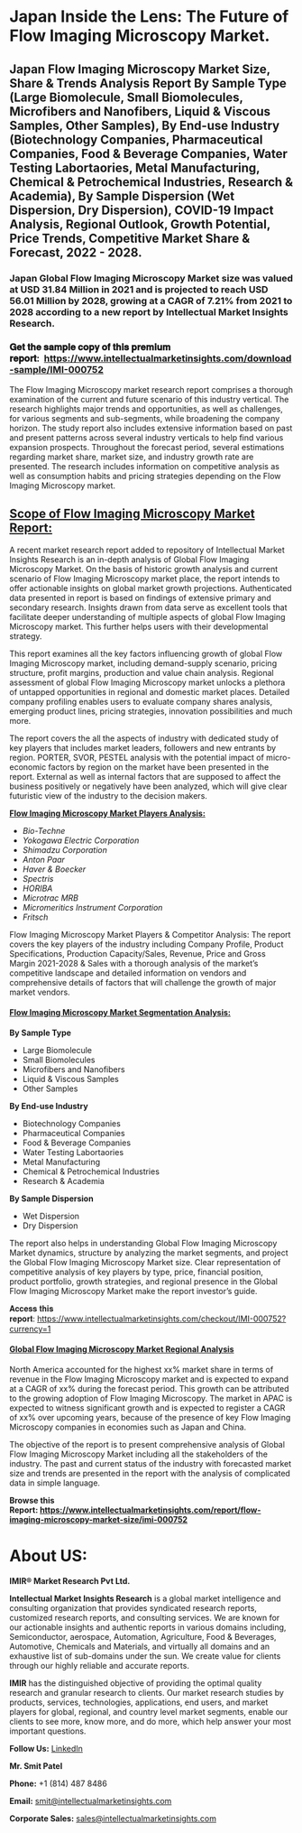 <h1><strong>Japan Inside the Lens: The Future of Flow Imaging Microscopy Marke</strong>t.</h1>
<h2>Japan Flow Imaging Microscopy Market Size, Share &amp; Trends Analysis Report By Sample Type (Large Biomolecule, Small Biomolecules, Microfibers and Nanofibers, Liquid &amp; Viscous Samples, Other Samples), By End-use Industry (Biotechnology Companies, Pharmaceutical Companies, Food &amp; Beverage Companies, Water Testing Labortaories, Metal Manufacturing, Chemical &amp; Petrochemical Industries, Research &amp; Academia), By Sample Dispersion (Wet Dispersion, Dry Dispersion), COVID-19 Impact Analysis, Regional Outlook, Growth Potential, Price Trends, Competitive Market Share &amp; Forecast, 2022 - 2028.</h2>
<h3>Japan Global Flow Imaging Microscopy Market size was valued at&nbsp;<strong>USD 31.84 Million in 2021</strong>&nbsp;and is projected to reach&nbsp;<strong>USD 56.01 Million by 2028</strong>, growing at a CAGR of&nbsp;<strong>7.21%</strong>&nbsp;from 2021 to 2028 according to a new report by Intellectual Market Insights Research.</h3>
<h3>𝐆𝐞𝐭 𝐭𝐡𝐞 𝐬𝐚𝐦𝐩𝐥𝐞 𝐜𝐨𝐩𝐲 𝐨𝐟 𝐭𝐡𝐢𝐬 𝐩𝐫𝐞𝐦𝐢𝐮𝐦 𝐫𝐞𝐩𝐨𝐫𝐭:&nbsp;&nbsp;<a href="https://www.intellectualmarketinsights.com/download-sample/IMI-000752">https://www.intellectualmarketinsights.com/download-sample/IMI-000752</a>&nbsp;</h3>
<p>The Flow Imaging Microscopy market research report comprises a thorough examination of the current and future scenario of this industry vertical. The research highlights major trends and opportunities, as well as challenges, for various segments and sub-segments, while broadening the company horizon. The study report also includes extensive information based on past and present patterns across several industry verticals to help find various expansion prospects. Throughout the forecast period, several estimations regarding market share, market size, and industry growth rate are presented. The research includes information on competitive analysis as well as consumption habits and pricing strategies depending on the Flow Imaging Microscopy market.</p>
<h2><u>Scope of Flow Imaging Microscopy Market Report:</u></h2>
<p>A recent market research report added to repository of Intellectual Market Insights Research is an in-depth analysis of Global Flow Imaging Microscopy Market. On the basis of historic growth analysis and current scenario of Flow Imaging Microscopy market place, the report intends to offer actionable insights on global market growth projections. Authenticated data presented in report is based on findings of extensive primary and secondary research. Insights drawn from data serve as excellent tools that facilitate deeper understanding of multiple aspects of global Flow Imaging Microscopy market. This further helps users with their developmental strategy.</p>
<p>This report examines all the key factors influencing growth of global Flow Imaging Microscopy market, including demand-supply scenario, pricing structure, profit margins, production and value chain analysis. Regional assessment of global Flow Imaging Microscopy market unlocks a plethora of untapped opportunities in regional and domestic market places. Detailed company profiling enables users to evaluate company shares analysis, emerging product lines, pricing strategies, innovation possibilities and much more.</p>
<p>The report covers the all the aspects of industry with dedicated study of key players that includes market leaders, followers and new entrants by region. PORTER, SVOR, PESTEL analysis with the potential impact of micro-economic factors by region on the market have been presented in the report. External as well as internal factors that are supposed to affect the business positively or negatively have been analyzed, which will give clear futuristic view of the industry to the decision makers.</p>
<p><strong><u>Flow Imaging Microscopy Market Players Analysis:</u></strong></p>
<ul>
<li><em>Bio-Techne</em></li>
<li><em>Yokogawa Electric Corporation</em></li>
<li><em>Shimadzu Corporation</em></li>
<li><em>Anton Paar</em></li>
<li><em>Haver &amp; Boecker</em></li>
<li><em>Spectris</em></li>
<li><em>HORIBA</em></li>
<li><em>Microtrac MRB</em></li>
<li><em>Micromeritics Instrument Corporation</em></li>
<li><em>Fritsch</em></li>
</ul>
<p>Flow Imaging Microscopy Market Players &amp; Competitor Analysis: The report covers the key players of the industry including Company Profile, Product Specifications, Production Capacity/Sales, Revenue, Price and Gross Margin 2021-2028 &amp; Sales with a thorough analysis of the market&rsquo;s competitive landscape and detailed information on vendors and comprehensive details of factors that will challenge the growth of major market vendors.</p>
<h4><strong><u>Flow Imaging Microscopy Market Segmentation Analysis:</u></strong></h4>
<p><strong>By Sample Type</strong></p>
<ul>
<li>Large Biomolecule</li>
<li>Small Biomolecules</li>
<li>Microfibers and Nanofibers</li>
<li>Liquid &amp; Viscous Samples</li>
<li>Other Samples</li>
</ul>
<p><strong>By End-use Industry</strong></p>
<ul>
<li>Biotechnology Companies</li>
<li>Pharmaceutical Companies</li>
<li>Food &amp; Beverage Companies</li>
<li>Water Testing Labortaories</li>
<li>Metal Manufacturing</li>
<li>Chemical &amp; Petrochemical Industries</li>
<li>Research &amp; Academia</li>
</ul>
<p><strong>By Sample Dispersion</strong></p>
<ul>
<li>Wet Dispersion</li>
<li>Dry Dispersion</li>
</ul>
<p>The report also helps in understanding Global Flow Imaging Microscopy Market dynamics, structure by analyzing the market segments, and project the Global Flow Imaging Microscopy&nbsp;Market size. Clear representation of competitive analysis of key players by type, price, financial position, product portfolio, growth strategies, and regional presence in the Global Flow Imaging Microscopy Market make the report investor&rsquo;s guide.</p>
<p>𝐀𝐜𝐜𝐞𝐬𝐬 𝐭𝐡𝐢𝐬 𝐫𝐞𝐩𝐨𝐫𝐭:&nbsp;<a href="https://www.intellectualmarketinsights.com/checkout/IMI-000752?currency=1">https://www.intellectualmarketinsights.com/checkout/IMI-000752?currency=1</a>&nbsp;</p>
<h4><strong><u>Global Flow Imaging Microscopy Market Regional Analysis</u></strong></h4>
<p>North America accounted for the highest xx% market share in terms of revenue in the Flow Imaging Microscopy market and is expected to expand at a CAGR of xx% during the forecast period. This growth can be attributed to the growing adoption of Flow Imaging Microscopy. The market in APAC is expected to witness significant growth and is expected to register a CAGR of xx% over upcoming years, because of the presence of key Flow Imaging Microscopy companies in economies such as Japan and China.</p>
<p>The objective of the report is to present comprehensive analysis of Global Flow Imaging Microscopy Market including all the stakeholders of the industry. The past and current status of the industry with forecasted market size and trends are presented in the report with the analysis of complicated data in simple language.</p>
<p><strong>Browse this Report:&nbsp;<a href="https://www.intellectualmarketinsights.com/report/flow-imaging-microscopy-market-size/imi-000752">https://www.intellectualmarketinsights.com/report/flow-imaging-microscopy-market-size/imi-000752</a>&nbsp;</strong></p>
<h1>About US:</h1>
<p><strong>IMIR&reg; Market Research Pvt Ltd.</strong></p>
<p><strong>Intellectual Market Insights Research</strong> is a global market intelligence and consulting organization that provides syndicated research reports, customized research reports, and consulting services. We are known for our actionable insights and authentic reports in various domains including, Semiconductor, aerospace, Automation, Agriculture, Food &amp; Beverages, Automotive, Chemicals and Materials, and virtually all domains and an exhaustive list of sub-domains under the sun. We create value for clients through our highly reliable and accurate reports.</p>
<p><strong>IMIR</strong> has the distinguished objective of providing the optimal quality research and granular research to clients. Our market research studies by products, services, technologies, applications, end users, and market players for global, regional, and country level market segments, enable our clients to see more, know more, and do more, which help answer your most important questions.</p>
<p><strong>Follow Us:</strong> <a href="https://in.linkedin.com/company/imir-market-research">LinkedIn</a></p>
<p><strong>Mr. Smit Patel</strong></p>
<p><strong>Phone:</strong> +1 (814) 487 8486</p>
<p><strong>Email:</strong> <a href="mailto:smit@intellectualmarketinsights.com">smit@intellectualmarketinsights.com</a></p>
<p><strong>Corporate Sales:</strong> <a href="mailto:sales@intellectualmarketinsights.com">sales@intellectualmarketinsights.com</a></p>
<p>&nbsp;</p>
<p>&nbsp;</p>
<div>&nbsp;</div>

